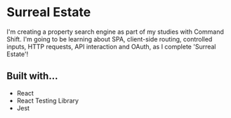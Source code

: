 # Surreal Estate

I'm creating a property search engine as part of my studies with Command Shift. I'm going to be learning about SPA, client-side routing, controlled inputs, HTTP requests, API interaction and OAuth, as I complete 'Surreal Estate'!

## Built with...

- React
- React Testing Library
- Jest
